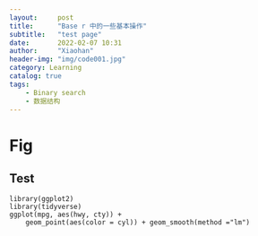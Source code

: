 ```yaml
---
layout:     post
title:      "Base r 中的一些基本操作"
subtitle:   "test page"
date:       2022-02-07 10:31
author:     "Xiaohan"
header-img: "img/code001.jpg"
category: Learning
catalog: true
tags:
    - Binary search
    - 数据结构
---
```


# Fig 

## Test

```{r}
library(ggplot2)
library(tidyverse)
ggplot(mpg, aes(hwy, cty)) +
    geom_point(aes(color = cyl)) + geom_smooth(method ="lm")
```